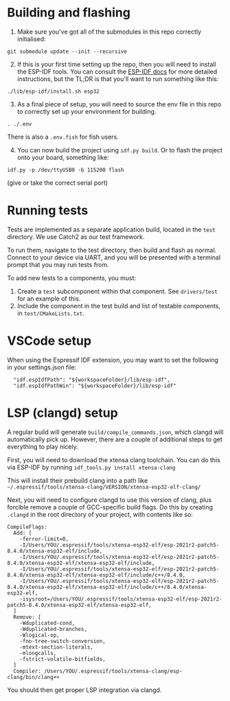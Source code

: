<!--
Copyright 2023 jacqueline <me@jacqueline.id.au>

SPDX-License-Identifier: CC0-1.0
-->

# Building and flashing

1. Make sure you've got all of the submodules in this repo correctly initialised:

```
git submodule update --init --recursive
```

2. If this is your first time setting up the repo, then you will need to install
the ESP-IDF tools. You can consult the [ESP-IDF docs](https://docs.espressif.com/projects/esp-idf/en/latest/esp32/get-started/linux-macos-setup.html)
for more detailed instructions, but the TL;DR is that you'll want to run
something like this:

```
./lib/esp-idf/install.sh esp32
```

3. As a final piece of setup, you will need to source the env file in this repo
to correctly set up your environment for building.

```
. ./.env
```

There is also a `.env.fish` for fish users.

4. You can now build the project using `idf.py build`. Or to flash the project
onto your board, something like:

```
idf.py -p /dev/ttyUSB0 -b 115200 flash
```

(give or take the correct serial port)

# Running tests

Tests are implemented as a separate application build, located in the `test`
directory. We use Catch2 as our test framework.

To run them, navigate to the test directory, then build and flash as normal.
Connect to your device via UART, and you will be presented with a terminal
prompt that you may run tests from.

To add new tests to a components, you must:
 1. Create a `test` subcomponent within that component. See `drivers/test` for
    an example of this.
 2. Include the component in the test build and list of testable components, in
    `test/CMakeLists.txt`.


# VSCode setup

When using the Espressif IDF extension, you may want to set the following in your settings.json file:
```
  "idf.espIdfPath": "${workspaceFolder}/lib/esp-idf",
  "idf.espIdfPathWin": "${workspaceFolder}/lib/esp-idf"
```

# LSP (clangd) setup

A regular build will generate `build/compile_commands.json`, which clangd will
automatically pick up. However, there are a couple of additional steps to get
everything to play nicely.

First, you will need to download the xtensa clang toolchain. You can do this
via ESP-IDF by running  `idf_tools.py install xtensa-clang`

This will install their prebuild clang into a path like `~/.espressif/tools/xtensa-clang/VERSION/xtensa-esp32-elf-clang/`

Next, you will need to configure clangd to use this version of clang, plus
forcible remove a couple of GCC-specific build flags. Do this by creating
`.clangd` in the root directory of your project, with contents like so:

```
CompileFlags:
  Add: [
    -ferror-limit=0,
    -I/Users/YOU/.espressif/tools/xtensa-esp32-elf/esp-2021r2-patch5-8.4.0/xtensa-esp32-elf/include,
    -I/Users/YOU/.espressif/tools/xtensa-esp32-elf/esp-2021r2-patch5-8.4.0/xtensa-esp32-elf/xtensa-esp32-elf/include,
    -I/Users/YOU/.espressif/tools/xtensa-esp32-elf/esp-2021r2-patch5-8.4.0/xtensa-esp32-elf/xtensa-esp32-elf/include/c++/8.4.0,
    -I/Users/YOU/.espressif/tools/xtensa-esp32-elf/esp-2021r2-patch5-8.4.0/xtensa-esp32-elf/xtensa-esp32-elf/include/c++/8.4.0/xtensa-esp32-elf,
    -isysroot=/Users/YOU/.espressif/tools/xtensa-esp32-elf/esp-2021r2-patch5-8.4.0/xtensa-esp32-elf/xtensa-esp32-elf,
  ]
  Remove: [
    -Wduplicated-cond,
    -Wduplicated-branches,
    -Wlogical-op,
    -fno-tree-switch-conversion,
    -mtext-section-literals,
    -mlongcalls,
    -fstrict-volatile-bitfields,
  ]
  Compiler: /Users/YOU/.espressif/tools/xtensa-clang/esp-clang/bin/clang++
```

You should then get proper LSP integration via clangd.

